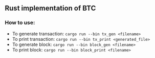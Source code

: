 ## Rust implementation of BTC

### How to use:

- To generate transaction: `cargo run --bin tx_gen <filename>`
- To print transaction: `cargo run --bin tx_print <generated_file>`
- To generate block: `cargo run --bin block_gen <filename>`
- To print block: `cargo run --bin block_print <filename>`
